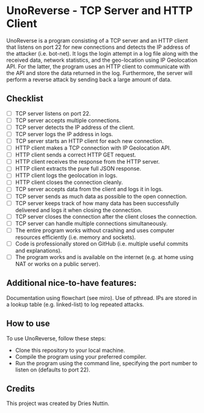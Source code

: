 # UnoReverse - TCP Server and HTTP Client
UnoReverse is a program consisting of a TCP server and an HTTP client that listens on port 22 for new connections and detects the IP address of the attacker (i.e. bot-net). It logs the login attempt in a log file along with the received data, network statistics, and the geo-location using IP Geolocation API. For the latter, the program uses an HTTP client to communicate with the API and store the data returned in the log. Furthermore, the server will perform a reverse attack by sending back a large amount of data.

## Checklist
- [ ] TCP server listens on port 22.
- [ ] TCP server accepts multiple connections.
- [ ] TCP server detects the IP address of the client.
- [ ] TCP server logs the IP address in logs.
- [ ] TCP server starts an HTTP client for each new connection.
- [ ] HTTP client makes a TCP connection with IP Geolocation API.
- [ ] HTTP client sends a correct HTTP GET request.
- [ ] HTTP client receives the response from the HTTP server.
- [ ] HTTP client extracts the pure full JSON response.
- [ ] HTTP client logs the geolocation in logs.
- [ ] HTTP client closes the connection cleanly.
- [ ] TCP server accepts data from the client and logs it in logs.
- [ ] TCP server sends as much data as possible to the open connection.
- [ ] TCP server keeps track of how many data has been successfully delivered and logs it when closing the connection.
- [ ] TCP server closes the connection after the client closes the connection.
- [ ] TCP server can handle multiple connections simultaneously.
- [ ] The entire program works without crashing and uses computer resources efficiently (i.e. memory and sockets).
- [ ] Code is professionally stored on GitHub (i.e. multiple useful commits and explanations).
- [ ] The program works and is available on the internet (e.g. at home using NAT or works on a public server).
 ## Additional nice-to-have features:
Documentation using flowchart (see miro).
Use of pthread.
IPs are stored in a lookup table (e.g. linked-list) to log repeated attacks.
## How to use
To use UnoReverse, follow these steps:
- Clone this repository to your local machine.
- Compile the program using your preferred compiler.
- Run the program using the command line, specifying the port number to listen on (defaults to port 22).

## Credits
This project was created by Dries Nuttin.
